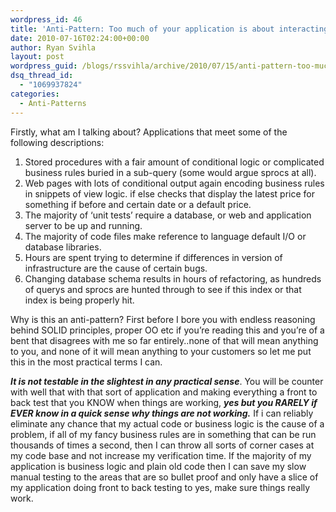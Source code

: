 ```yaml
---
wordpress_id: 46
title: 'Anti-Pattern: Too much of your application is about interacting with external resources'
date: 2010-07-16T02:24:00+00:00
author: Ryan Svihla
layout: post
wordpress_guid: /blogs/rssvihla/archive/2010/07/15/anti-pattern-too-much-of-your-application-is-about-interacting-with-external-resources.aspx
dsq_thread_id:
  - "1069937824"
categories:
  - Anti-Patterns
---
```

Firstly, what am I talking about? Applications that meet some of the following descriptions:

  1. Stored procedures with a fair amount of conditional logic or complicated business rules buried in a sub-query (some would argue sprocs at all).
  2. Web pages with lots of conditional output again encoding business rules in snippets of view logic. if else checks that display the latest price for something if before and certain date or a default price.
  3. The majority of ‘unit tests’ require a database, or web and application server to be up and running.
  4. The majority of code files make reference to language default I/O or database libraries.
  5. Hours are spent trying to determine if differences in version of infrastructure are the cause of certain bugs.
  6. Changing database schema results in hours of refactoring, as hundreds of querys and sprocs are hunted through to see if this index or that index is being properly hit.

Why is this an anti-pattern? First before I bore you with endless reasoning behind SOLID principles, proper OO etc if you’re reading this and you’re of a bent that disagrees with me so far entirely..none of that will mean anything to you, and none of it will mean anything to your customers so let me put this in the most practical terms I can. 

_**It is not testable in the slightest in any practical sense**_. You will be counter with well that with that sort of application and making everything a front to back test that you KNOW when things are working, _**yes but you RARELY if EVER know in a quick sense why things are not working.**_ If i can reliably eliminate any chance that my actual code or business logic is the cause of a problem, if all of my fancy business rules are in something that can be run thousands of times a second, then I can throw all sorts of corner cases at my code base and not increase my verification time. If the majority of my application is business logic and plain old code then I can save my slow manual testing to the areas that are so bullet proof and only have a slice of my application doing front to back testing to yes, make sure things really work.